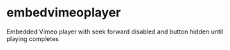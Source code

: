 # embedvimeoplayer
Embedded Vimeo player with seek forward disabled and button hidden until playing completes

